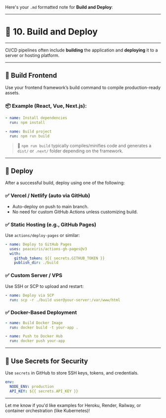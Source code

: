 Here's your `.md` formatted note for **Build and Deploy**:

---

# 🚀 **10. Build and Deploy**

---

CI/CD pipelines often include **building** the application and **deploying** it to a server or hosting platform.

---

## 🧱 **Build Frontend**

Use your frontend framework’s build command to compile production-ready assets.

### 📦 Example (React, Vue, Next.js):

```yaml
- name: Install dependencies
  run: npm install

- name: Build project
  run: npm run build
```

> 🔹 `npm run build` typically compiles/minifies code and generates a `dist/` or `.next/` folder depending on the framework.

---

## 🚚 **Deploy**

After a successful build, deploy using one of the following:

### ✅ **Vercel / Netlify (auto via GitHub)**

* Auto-deploy on push to main branch.
* No need for custom GitHub Actions unless customizing build.

### ✅ **Static Hosting (e.g., GitHub Pages)**

Use `actions/deploy-pages` or similar:

```yaml
- name: Deploy to GitHub Pages
  uses: peaceiris/actions-gh-pages@v3
  with:
    github_token: ${{ secrets.GITHUB_TOKEN }}
    publish_dir: ./build
```

### ✅ **Custom Server / VPS**

Use SSH or SCP to upload and restart:

```yaml
- name: Deploy via SCP
  run: scp -r ./build user@your-server:/var/www/html
```

### ✅ **Docker-Based Deployment**

```yaml
- name: Build Docker Image
  run: docker build -t your-app .

- name: Push to Docker Hub
  run: docker push your-app
```

---

## 🔐 **Use Secrets for Security**

Use `secrets` in GitHub to store SSH keys, tokens, and credentials.

```yaml
env:
  NODE_ENV: production
  API_KEY: ${{ secrets.API_KEY }}
```

---

Let me know if you'd like examples for Heroku, Render, Railway, or container orchestration (like Kubernetes)!
